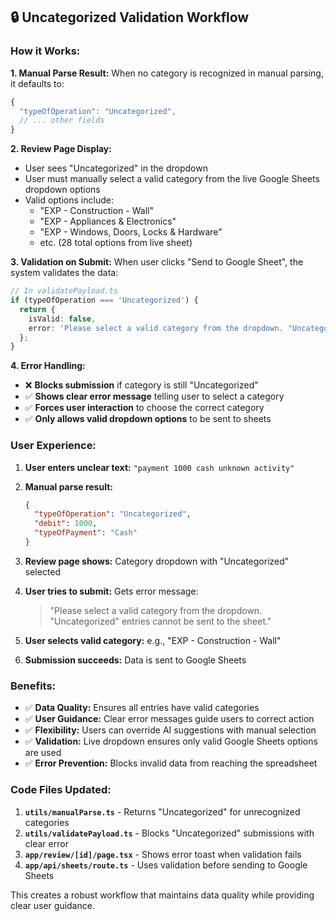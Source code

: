## **🔒 Uncategorized Validation Workflow**

### **How it Works:**

**1. Manual Parse Result:**
When no category is recognized in manual parsing, it defaults to:
```javascript
{
  "typeOfOperation": "Uncategorized",
  // ... other fields
}
```

**2. Review Page Display:**
- User sees "Uncategorized" in the dropdown
- User must manually select a valid category from the live Google Sheets dropdown options
- Valid options include:
  - "EXP - Construction - Wall"
  - "EXP - Appliances & Electronics" 
  - "EXP - Windows, Doors, Locks & Hardware"
  - etc. (28 total options from live sheet)

**3. Validation on Submit:**
When user clicks "Send to Google Sheet", the system validates the data:

```typescript
// In validatePayload.ts
if (typeOfOperation === 'Uncategorized') {
  return {
    isValid: false,
    error: 'Please select a valid category from the dropdown. "Uncategorized" entries cannot be sent to the sheet.'
  };
}
```

**4. Error Handling:**
- ❌ **Blocks submission** if category is still "Uncategorized"
- ✅ **Shows clear error message** telling user to select a category
- ✅ **Forces user interaction** to choose the correct category
- ✅ **Only allows valid dropdown options** to be sent to sheets

### **User Experience:**

1. **User enters unclear text:** `"payment 1000 cash unknown activity"`

2. **Manual parse result:** 
   ```json
   {
     "typeOfOperation": "Uncategorized",
     "debit": 1000,
     "typeOfPayment": "Cash"
   }
   ```

3. **Review page shows:** Category dropdown with "Uncategorized" selected

4. **User tries to submit:** Gets error message:
   > "Please select a valid category from the dropdown. "Uncategorized" entries cannot be sent to the sheet."

5. **User selects valid category:** e.g., "EXP - Construction - Wall"

6. **Submission succeeds:** Data is sent to Google Sheets

### **Benefits:**

- ✅ **Data Quality:** Ensures all entries have valid categories
- ✅ **User Guidance:** Clear error messages guide users to correct action  
- ✅ **Flexibility:** Users can override AI suggestions with manual selection
- ✅ **Validation:** Live dropdown ensures only valid Google Sheets options are used
- ✅ **Error Prevention:** Blocks invalid data from reaching the spreadsheet

### **Code Files Updated:**

1. **`utils/manualParse.ts`** - Returns "Uncategorized" for unrecognized categories
2. **`utils/validatePayload.ts`** - Blocks "Uncategorized" submissions with clear error
3. **`app/review/[id]/page.tsx`** - Shows error toast when validation fails
4. **`app/api/sheets/route.ts`** - Uses validation before sending to Google Sheets

This creates a robust workflow that maintains data quality while providing clear user guidance.